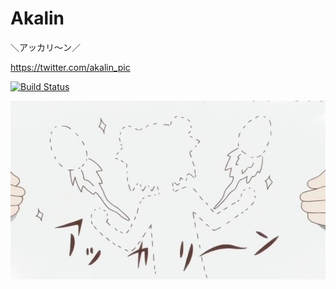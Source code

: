 # Akalin
＼アッカリ～ン／

https://twitter.com/akalin_pic

[![Build Status](https://travis-ci.org/gecko655/Akalin.svg?branch=master)](https://travis-ci.org/gecko655/Akalin)

<div align="center" >
  <img src="akalin.jpg" title="Akalin" width="1000">
</div>
